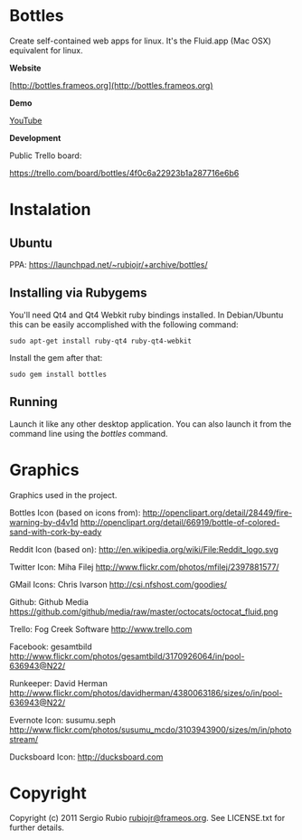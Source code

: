 # Bottles

Create self-contained web apps for linux. It's the Fluid.app (Mac OSX) equivalent for linux.

**Website**

[http://bottles.frameos.org](http://bottles.frameos.org)

**Demo**

[YouTube](http://www.youtube.com/watch?v=og8ZAcOKig0)

**Development**

Public Trello board:

https://trello.com/board/bottles/4f0c6a22923b1a287716e6b6

# Instalation

## Ubuntu

PPA: https://launchpad.net/~rubiojr/+archive/bottles/

## Installing via Rubygems

You'll need Qt4 and Qt4 Webkit ruby bindings installed. In Debian/Ubuntu
this can be easily accomplished with the following command:

    sudo apt-get install ruby-qt4 ruby-qt4-webkit

Install the gem after that:

    sudo gem install bottles

## Running

Launch it like any other desktop application. You can also launch it from
the command line using the *bottles* command.             

# Graphics

Graphics used in the project.

Bottles Icon (based on icons from):
http://openclipart.org/detail/28449/fire-warning-by-d4v1d
http://openclipart.org/detail/66919/bottle-of-colored-sand-with-cork-by-eady

Reddit Icon (based on):
http://en.wikipedia.org/wiki/File:Reddit_logo.svg

Twitter Icon:
Miha Filej
http://www.flickr.com/photos/mfilej/2397881577/

GMail Icons:
Chris Ivarson
http://csi.nfshost.com/goodies/

Github:
Github Media
https://github.com/github/media/raw/master/octocats/octocat_fluid.png

Trello:
Fog Creek Software
http://www.trello.com

Facebook:
gesamtbild
http://www.flickr.com/photos/gesamtbild/3170926064/in/pool-636943@N22/

Runkeeper:
David Herman
http://www.flickr.com/photos/davidherman/4380063186/sizes/o/in/pool-636943@N22/

Evernote Icon:
susumu.seph
http://www.flickr.com/photos/susumu_mcdo/3103943900/sizes/m/in/photostream/

Ducksboard Icon:
http://ducksboard.com

# Copyright

Copyright (c) 2011 Sergio Rubio <rubiojr@frameos.org>. See LICENSE.txt for
further details.

